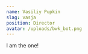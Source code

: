 ```yaml
---
name: Vasiliy Pupkin
slag: vasja
position: Director
avatar: /uploads/bwk_bot.png
---
```

I am the one!
